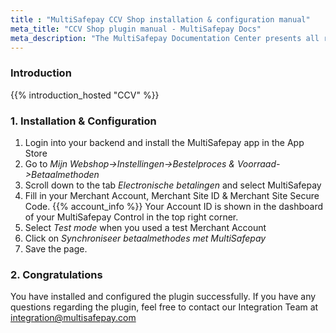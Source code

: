 ```yaml
---
title : "MultiSafepay CCV Shop installation & configuration manual"
meta_title: "CCV Shop plugin manual - MultiSafepay Docs"
meta_description: "The MultiSafepay Documentation Center presents all relevant information about our Plugins and API. You can also find support pages for Payment Methods, Tools and General Questions as well as the contact details of our Support and Integration Teams."
---
```


### Introduction

{{% introduction_hosted "CCV" %}}

### 1. Installation & Configuration
1. Login into your backend and install the MultiSafepay app in the App Store
2. Go to _Mijn Webshop->Instellingen->Bestelproces & Voorraad->Betaalmethoden_
3. Scroll down to the tab _Electronische betalingen_ and select MultiSafepay
4. Fill in your Merchant Account, Merchant Site ID & Merchant Site Secure Code. {{% account_info %}}
Your Account ID is shown in the dashboard of your MultiSafepay Control in the top right corner.
5. Select _Test mode_ when you used a test Merchant Account
6. Click on _Synchroniseer betaalmethodes met MultiSafepay_
7. Save the page.

### 2. Congratulations
You have installed and configured the plugin successfully. If you have any questions regarding the plugin, feel free to contact our Integration Team at <integration@multisafepay.com>

